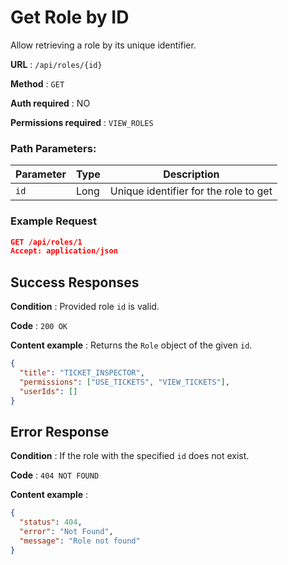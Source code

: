 # Get Role by ID

Allow retrieving a role by its unique identifier.

**URL** : `/api/roles/{id}`

**Method** : `GET`

**Auth required** : NO

**Permissions required** : `VIEW_ROLES`

### Path Parameters:

| Parameter | Type | Description                           |
| --------- | ---- | ------------------------------------- |
| `id`      | Long | Unique identifier for the role to get |

### Example Request

```json
GET /api/roles/1
Accept: application/json
```

## Success Responses

**Condition** : Provided role `id` is valid.

**Code** : `200 OK`

**Content example** : Returns the `Role` object of the given `id`.

```json
{
  "title": "TICKET_INSPECTOR",
  "permissions": ["USE_TICKETS", "VIEW_TICKETS"],
  "userIds": []
}
```

## Error Response

**Condition** : If the role with the specified `id` does not exist.

**Code** : `404 NOT FOUND`

**Content example** :

```json
{
  "status": 404,
  "error": "Not Found",
  "message": "Role not found"
}
```
